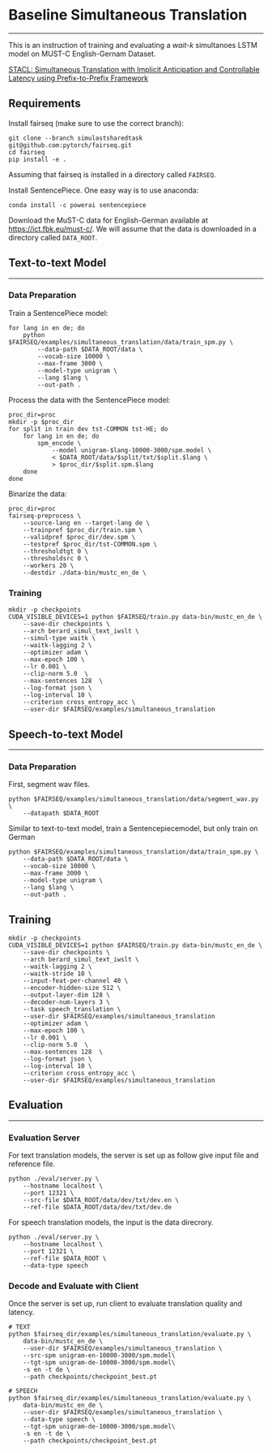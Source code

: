 # **Baseline Simultaneous Translation**
---

This is an instruction of training and evaluating a *wait-k* simultanoes LSTM model on MUST-C English-Gernam Dataset.

[STACL: Simultaneous Translation with Implicit Anticipation and Controllable Latency using Prefix-to-Prefix Framework](https://https://www.aclweb.org/anthology/P19-1289/)


## **Requirements**
Install fairseq (make sure to use the correct branch):
```
git clone --branch simulastsharedtask git@github.com:pytorch/fairseq.git
cd fairseq
pip install -e .
```

Assuming that fairseq is installed in a directory called `FAIRSEQ`.

Install SentencePiece. One easy way is to use anaconda:

```
conda install -c powerai sentencepiece
```

Download the MuST-C data for English-German available at https://ict.fbk.eu/must-c/.
We will assume that the data is downloaded in a directory called `DATA_ROOT`.


## **Text-to-text Model**
---
### Data Preparation
Train a SentencePiece model:
```shell
for lang in en de; do
    python $FAIRSEQ/examples/simultaneous_translation/data/train_spm.py \
        --data-path $DATA_ROOT/data \
        --vocab-size 10000 \
        --max-frame 3000 \
        --model-type unigram \
        --lang $lang \
        --out-path .
```

Process the data with the SentencePiece model:
```shell
proc_dir=proc
mkdir -p $proc_dir
for split in train dev tst-COMMON tst-HE; do
    for lang in en de; do
        spm_encode \
            --model unigram-$lang-10000-3000/spm.model \
            < $DATA_ROOT/data/$split/txt/$split.$lang \
            > $proc_dir/$split.spm.$lang
    done
done
```

Binarize the data:

```shell
proc_dir=proc
fairseq-preprocess \
    --source-lang en --target-lang de \
    --trainpref $proc_dir/train.spm \
    --validpref $proc_dir/dev.spm \
    --testpref $proc_dir/tst-COMMON.spm \
    --thresholdtgt 0 \
    --thresholdsrc 0 \
    --workers 20 \
    --destdir ./data-bin/mustc_en_de \
```

### Training


```shell
mkdir -p checkpoints
CUDA_VISIBLE_DEVICES=1 python $FAIRSEQ/train.py data-bin/mustc_en_de \
    --save-dir checkpoints \
    --arch berard_simul_text_iwslt \
    --simul-type waitk \
    --waitk-lagging 2 \
    --optimizer adam \
    --max-epoch 100 \
    --lr 0.001 \
    --clip-norm 5.0  \
    --max-sentences 128  \
    --log-format json \
    --log-interval 10 \
    --criterion cross_entropy_acc \
    --user-dir $FAIRSEQ/examples/simultaneous_translation
```

## **Speech-to-text Model**
---
### Data Preparation
First, segment wav files.
```shell 
python $FAIRSEQ/examples/simultaneous_translation/data/segment_wav.py \
    --datapath $DATA_ROOT
```
Similar to text-to-text model, train a Sentencepiecemodel, but only train on German
```Shell
python $FAIRSEQ/examples/simultaneous_translation/data/train_spm.py \
    --data-path $DATA_ROOT/data \
    --vocab-size 10000 \
    --max-frame 3000 \
    --model-type unigram \
    --lang $lang \
    --out-path .
```
## Training
```shell
mkdir -p checkpoints
CUDA_VISIBLE_DEVICES=1 python $FAIRSEQ/train.py data-bin/mustc_en_de \
    --save-dir checkpoints \
    --arch berard_simul_text_iwslt \
    --waitk-lagging 2 \
    --waitk-stride 10 \
    --input-feat-per-channel 40 \
    --encoder-hidden-size 512 \
    --output-layer-dim 128 \
    --decoder-num-layers 3 \
    --task speech_translation \
    --user-dir $FAIRSEQ/examples/simultaneous_translation
    --optimizer adam \
    --max-epoch 100 \
    --lr 0.001 \
    --clip-norm 5.0  \
    --max-sentences 128  \
    --log-format json \
    --log-interval 10 \
    --criterion cross_entropy_acc \
    --user-dir $FAIRSEQ/examples/simultaneous_translation
```

## Evaluation
---
### Evaluation Server
For text translation models, the server is set up as follow give input file and reference file. 

``` shell
python ./eval/server.py \
    --hostname localhost \
    --port 12321 \
    --src-file $DATA_ROOT/data/dev/txt/dev.en \
    --ref-file $DATA_ROOT/data/dev/txt/dev.de
```
For speech translation models, the input is the data direcrory.
``` shell
python ./eval/server.py \
    --hostname localhost \
    --port 12321 \
    --ref-file $DATA_ROOT \
    --data-type speech
```

### Decode and Evaluate with Client
Once the server is set up, run client to evaluate translation quality and latency.
```shell
# TEXT
python $fairseq_dir/examples/simultaneous_translation/evaluate.py \
    data-bin/mustc_en_de \
    --user-dir $FAIRSEQ/examples/simultaneous_translation \
    --src-spm unigram-en-10000-3000/spm.model\
    --tgt-spm unigram-de-10000-3000/spm.model\
    -s en -t de \
    --path checkpoints/checkpoint_best.pt

# SPEECH
python $fairseq_dir/examples/simultaneous_translation/evaluate.py \
    data-bin/mustc_en_de \
    --user-dir $FAIRSEQ/examples/simultaneous_translation \
    --data-type speech \
    --tgt-spm unigram-de-10000-3000/spm.model\
    -s en -t de \
    --path checkpoints/checkpoint_best.pt
```
